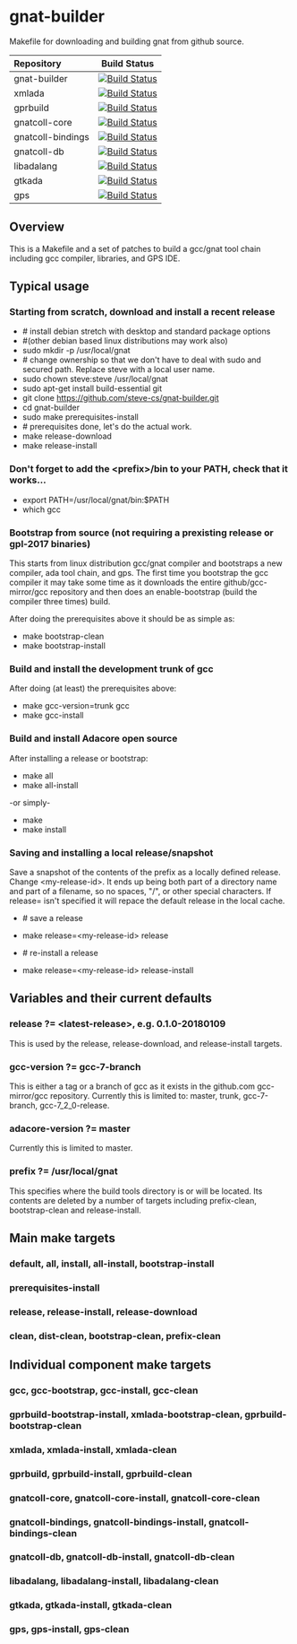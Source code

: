 # gnat-builder
Makefile for downloading and building gnat from github source.

|Repository|Build Status|
|:-----|:-----:|
gnat-builder | [![Build Status](https://travis-ci.org/steve-cs/travis-test.svg?branch=master)](https://travis-ci.org/steve-cs/travis-test/branches) 
xmlada | [![Build Status](https://travis-ci.org/steve-cs/travis-test.svg?branch=xmlada)](https://travis-ci.org/steve-cs/travis-test/branches) 
gprbuild | [![Build Status](https://travis-ci.org/steve-cs/travis-test.svg?branch=gprbuild)](https://travis-ci.org/steve-cs/travis-test/branches) 
gnatcoll-core | [![Build Status](https://travis-ci.org/steve-cs/travis-test.svg?branch=gnatcoll-core)](https://travis-ci.org/steve-cs/travis-test/branches) 
gnatcoll-bindings | [![Build Status](https://travis-ci.org/steve-cs/travis-test.svg?branch=gnatcoll-bindings)](https://travis-ci.org/steve-cs/travis-test/branches) 
gnatcoll-db | [![Build Status](https://travis-ci.org/steve-cs/travis-test.svg?branch=gnatcoll-db)](https://travis-ci.org/steve-cs/travis-test/branches) 
libadalang | [![Build Status](https://travis-ci.org/steve-cs/travis-test.svg?branch=libadalang)](https://travis-ci.org/steve-cs/travis-test/branches) 
gtkada | [![Build Status](https://travis-ci.org/steve-cs/travis-test.svg?branch=gtkada)](https://travis-ci.org/steve-cs/travis-test/branches) 
gps | [![Build Status](https://travis-ci.org/steve-cs/travis-test.svg?branch=gps)](https://travis-ci.org/steve-cs/travis-test/branches) 


## Overview

This is a Makefile and a set of patches to build a gcc/gnat tool chain including gcc compiler, libraries, and GPS IDE.

## Typical usage

### Starting from scratch, download and install a recent release
* \# install debian stretch with desktop and standard package options
* \#(other debian based linux distributions may work also)
* sudo mkdir -p /usr/local/gnat
* \# change ownership so that we don't have to deal with sudo and secured path. Replace steve with a local user name.
* sudo chown steve:steve /usr/local/gnat
* sudo apt-get install build-essential git
* git clone https://github.com/steve-cs/gnat-builder.git
* cd gnat-builder
* sudo make prerequisites-install
* \# prerequisites done, let's do the actual work.
* make release-download
* make release-install

### Don't forget to add the \<prefix\>/bin to your PATH, check that it works...

* export PATH=/usr/local/gnat/bin:$PATH
* which gcc

### Bootstrap from source (not requiring a prexisting release or gpl-2017 binaries)

This starts from linux distribution gcc/gnat compiler and bootstraps a new compiler, ada tool chain, and gps.  The first time you bootstrap the gcc compiler it may take some time as it downloads the entire github/gcc-mirror/gcc repository and then does an enable-bootstrap (build the compiler three times) build.

After doing the prerequisites above it should be as simple as:

* make bootstrap-clean
* make bootstrap-install

### Build and install the development trunk of gcc

After doing (at least) the prerequisites above:

* make gcc-version=trunk gcc
* make gcc-install

### Build and install Adacore open source

After installing a release or bootstrap:

* make all
* make all-install

-or simply-

* make
* make install

### Saving and installing a local release/snapshot

Save a snapshot of the contents of the prefix as a locally defined release.  Change \<my-release-id\>.  It ends up being both part of a directory name and part of a filename, so no spaces, "/", or other special characters. If release= isn't specified it will repace the default release in the local cache.

* \# save a release
* make release=\<my-release-id\> release

* \# re-install a release
* make release=\<my-release-id\> release-install

## Variables and their current defaults

### release ?= \<latest-release\>, e.g. 0.1.0-20180109

This is used by the release, release-download, and release-install targets.

### gcc-version ?= gcc-7-branch

This is either a tag or a branch of gcc as it exists in the github.com gcc-mirror/gcc repository.
Currently this is limited to: master, trunk, gcc-7-branch, gcc-7_2_0-release.

### adacore-version ?= master

Currently this is limited to master.

### prefix ?= /usr/local/gnat

This specifies where the build tools directory is or will be located.  Its contents are deleted by a number of targets including prefix-clean, bootstrap-clean and release-install.

## Main make targets

### default, all, install, all-install, bootstrap-install

### prerequisites-install

### release, release-install, release-download

### clean, dist-clean, bootstrap-clean, prefix-clean

## Individual component make targets 

### gcc, gcc-bootstrap, gcc-install, gcc-clean

### gprbuild-bootstrap-install, xmlada-bootstrap-clean, gprbuild-bootstrap-clean

### xmlada, xmlada-install, xmlada-clean

### gprbuild, gprbuild-install, gprbuild-clean

### gnatcoll-core, gnatcoll-core-install, gnatcoll-core-clean

### gnatcoll-bindings, gnatcoll-bindings-install, gnatcoll-bindings-clean

### gnatcoll-db, gnatcoll-db-install, gnatcoll-db-clean

### libadalang, libadalang-install, libadalang-clean

### gtkada, gtkada-install, gtkada-clean

### gps, gps-install, gps-clean

